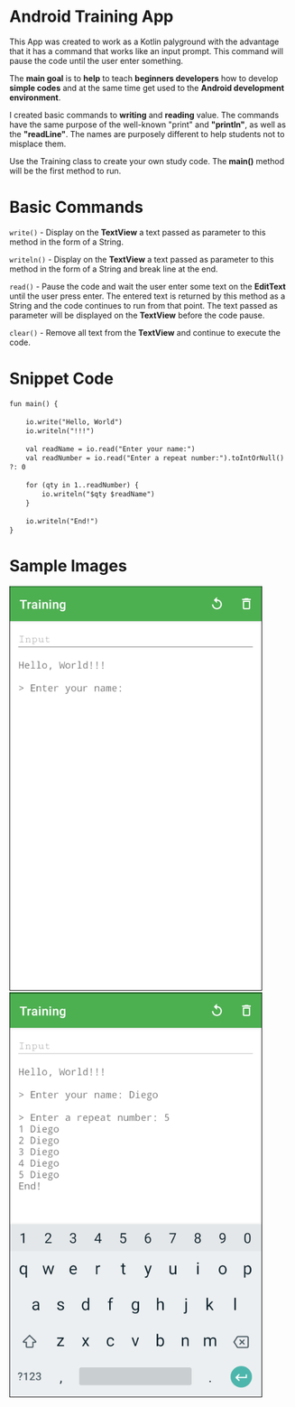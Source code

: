 # Android Training App

This App was created to work as a Kotlin palyground with the advantage that it has a command that works like an input prompt. This command will pause the code until the user enter something.

The **main goal** is to **help** to teach **beginners developers** how to develop **simple codes** and at the same time get used to the **Android development environment**. 

I created basic commands to **writing** and **reading** value. The commands have the same purpose of the well-known "print" and **"println"**, as well as the **"readLine"**. The names are purposely different to help students not to misplace them.

Use the Training class to create your own study code. The **main()** method will be the first method to run.


# Basic Commands

`write()` - Display on the **TextView** a text passed as parameter to this method in the form of a String.

`writeln()` - Display on the **TextView** a text passed as parameter to this method in the form of a String and break line at the end.

`read()` - Pause the code and wait the user enter some text on the **EditText** until the user press enter. The entered text is returned by this method as a String and the code continues to run from that point. The text passed as parameter will be displayed on the **TextView** before the code pause.

`clear()` - Remove all text from the **TextView** and continue to execute the code.


# Snippet Code

```
fun main() {  
  
    io.write("Hello, World")  
    io.writeln("!!!")  
  
    val readName = io.read("Enter your name:")  
    val readNumber = io.read("Enter a repeat number:").toIntOrNull() ?: 0  
  
 	for (qty in 1..readNumber) {  
        io.writeln("$qty $readName")  
    }  
  
    io.writeln("End!")  
}
```

# Sample Images

![](https://github.com/diegolana/android_training/blob/main/TrainingSampleImg1.png)
![](https://github.com/diegolana/android_training/blob/main/TrainingSampleImg2.png)
